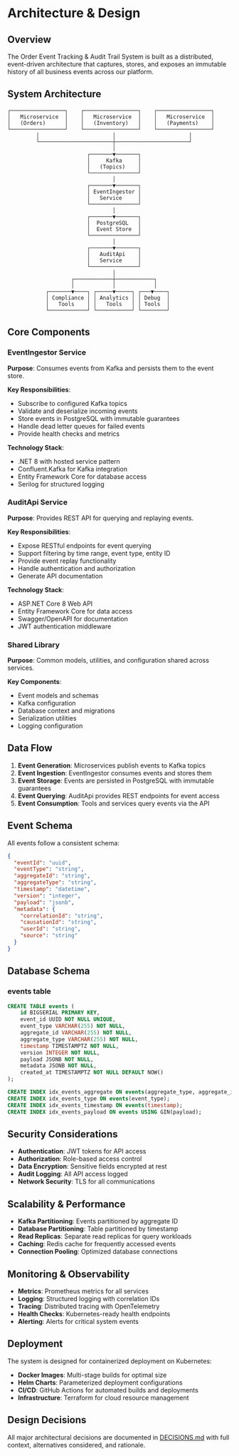 # Architecture & Design

## Overview

The Order Event Tracking & Audit Trail System is built as a distributed, event-driven architecture that captures, stores, and exposes an immutable history of all business events across our platform.

## System Architecture

```
┌─────────────────┐    ┌─────────────────┐    ┌─────────────────┐
│   Microservice  │    │   Microservice  │    │   Microservice  │
│   (Orders)      │    │   (Inventory)   │    │   (Payments)    │
└─────────────────┘    └─────────────────┘    └─────────────────┘
         │                       │                       │
         └───────────────────────┼───────────────────────┘
                                 │
                         ┌───────▼───────┐
                         │     Kafka     │
                         │   (Topics)    │
                         └───────────────┘
                                 │
                         ┌───────▼───────┐
                         │ EventIngestor │
                         │   Service     │
                         └───────────────┘
                                 │
                         ┌───────▼───────┐
                         │  PostgreSQL   │
                         │  Event Store  │
                         └───────────────┘
                                 │
                         ┌───────▼───────┐
                         │   AuditApi    │
                         │   Service     │
                         └───────────────┘
                                 │
                    ┌────────────┼────────────┐
                    │            │            │
            ┌───────▼────┐ ┌─────▼─────┐ ┌───▼────┐
            │ Compliance │ │ Analytics │ │ Debug  │
            │   Tools    │ │   Tools   │ │ Tools  │
            └────────────┘ └───────────┘ └────────┘
```

## Core Components

### EventIngestor Service

**Purpose**: Consumes events from Kafka and persists them to the event store.

**Key Responsibilities**:
- Subscribe to configured Kafka topics
- Validate and deserialize incoming events
- Store events in PostgreSQL with immutable guarantees
- Handle dead letter queues for failed events
- Provide health checks and metrics

**Technology Stack**:
- .NET 8 with hosted service pattern
- Confluent.Kafka for Kafka integration
- Entity Framework Core for database access
- Serilog for structured logging

### AuditApi Service

**Purpose**: Provides REST API for querying and replaying events.

**Key Responsibilities**:
- Expose RESTful endpoints for event querying
- Support filtering by time range, event type, entity ID
- Provide event replay functionality
- Handle authentication and authorization
- Generate API documentation

**Technology Stack**:
- ASP.NET Core 8 Web API
- Entity Framework Core for data access
- Swagger/OpenAPI for documentation
- JWT authentication middleware

### Shared Library

**Purpose**: Common models, utilities, and configuration shared across services.

**Key Components**:
- Event models and schemas
- Kafka configuration
- Database context and migrations
- Serialization utilities
- Logging configuration

## Data Flow

1. **Event Generation**: Microservices publish events to Kafka topics
2. **Event Ingestion**: EventIngestor consumes events and stores them
3. **Event Storage**: Events are persisted in PostgreSQL with immutable guarantees
4. **Event Querying**: AuditApi provides REST endpoints for event access
5. **Event Consumption**: Tools and services query events via the API

## Event Schema

All events follow a consistent schema:

```json
{
  "eventId": "uuid",
  "eventType": "string",
  "aggregateId": "string",
  "aggregateType": "string",
  "timestamp": "datetime",
  "version": "integer",
  "payload": "jsonb",
  "metadata": {
    "correlationId": "string",
    "causationId": "string",
    "userId": "string",
    "source": "string"
  }
}
```

## Database Schema

### events table

```sql
CREATE TABLE events (
    id BIGSERIAL PRIMARY KEY,
    event_id UUID NOT NULL UNIQUE,
    event_type VARCHAR(255) NOT NULL,
    aggregate_id VARCHAR(255) NOT NULL,
    aggregate_type VARCHAR(255) NOT NULL,
    timestamp TIMESTAMPTZ NOT NULL,
    version INTEGER NOT NULL,
    payload JSONB NOT NULL,
    metadata JSONB NOT NULL,
    created_at TIMESTAMPTZ NOT NULL DEFAULT NOW()
);

CREATE INDEX idx_events_aggregate ON events(aggregate_type, aggregate_id);
CREATE INDEX idx_events_type ON events(event_type);
CREATE INDEX idx_events_timestamp ON events(timestamp);
CREATE INDEX idx_events_payload ON events USING GIN(payload);
```

## Security Considerations

- **Authentication**: JWT tokens for API access
- **Authorization**: Role-based access control
- **Data Encryption**: Sensitive fields encrypted at rest
- **Audit Logging**: All API access logged
- **Network Security**: TLS for all communications

## Scalability & Performance

- **Kafka Partitioning**: Events partitioned by aggregate ID
- **Database Partitioning**: Table partitioned by timestamp
- **Read Replicas**: Separate read replicas for query workloads
- **Caching**: Redis cache for frequently accessed events
- **Connection Pooling**: Optimized database connections

## Monitoring & Observability

- **Metrics**: Prometheus metrics for all services
- **Logging**: Structured logging with correlation IDs
- **Tracing**: Distributed tracing with OpenTelemetry
- **Health Checks**: Kubernetes-ready health endpoints
- **Alerting**: Alerts for critical system events

## Deployment

The system is designed for containerized deployment on Kubernetes:

- **Docker Images**: Multi-stage builds for optimal size
- **Helm Charts**: Parameterized deployment configurations
- **CI/CD**: GitHub Actions for automated builds and deployments
- **Infrastructure**: Terraform for cloud resource management

## Design Decisions

All major architectural decisions are documented in [DECISIONS.md](DECISIONS.md) with full context, alternatives considered, and rationale.
